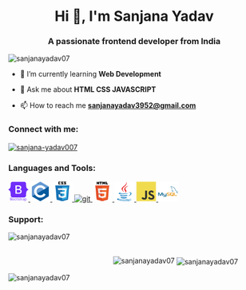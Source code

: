 <h1 align="center">Hi 👋, I'm Sanjana Yadav</h1>
<h3 align="center">A passionate frontend developer from India</h3>

<p align="left"> <img src="https://komarev.com/ghpvc/?username=sanjanayadav07&label=Profile%20views&color=0e75b6&style=flat" alt="sanjanayadav07" /> </p>

- 🌱 I’m currently learning **Web Development**

- 💬 Ask me about **HTML CSS JAVASCRIPT**

- 📫 How to reach me **sanjanayadav3952@gmail.com**

<h3 align="left">Connect with me:</h3>
<p align="left">
<a href="https://linkedin.com/in/sanjana-yadav007" target="blank"><img align="center" src="https://raw.githubusercontent.com/rahuldkjain/github-profile-readme-generator/master/src/images/icons/Social/linked-in-alt.svg" alt="sanjana-yadav007" height="30" width="40" /></a>
</p>

<h3 align="left">Languages and Tools:</h3>
<p align="left"> <a href="https://getbootstrap.com" target="_blank" rel="noreferrer"> <img src="https://raw.githubusercontent.com/devicons/devicon/master/icons/bootstrap/bootstrap-plain-wordmark.svg" alt="bootstrap" width="40" height="40"/> </a> <a href="https://www.cprogramming.com/" target="_blank" rel="noreferrer"> <img src="https://raw.githubusercontent.com/devicons/devicon/master/icons/c/c-original.svg" alt="c" width="40" height="40"/> </a> <a href="https://www.w3schools.com/css/" target="_blank" rel="noreferrer"> <img src="https://raw.githubusercontent.com/devicons/devicon/master/icons/css3/css3-original-wordmark.svg" alt="css3" width="40" height="40"/> </a> <a href="https://git-scm.com/" target="_blank" rel="noreferrer"> <img src="https://www.vectorlogo.zone/logos/git-scm/git-scm-icon.svg" alt="git" width="40" height="40"/> </a> <a href="https://www.w3.org/html/" target="_blank" rel="noreferrer"> <img src="https://raw.githubusercontent.com/devicons/devicon/master/icons/html5/html5-original-wordmark.svg" alt="html5" width="40" height="40"/> </a> <a href="https://www.java.com" target="_blank" rel="noreferrer"> <img src="https://raw.githubusercontent.com/devicons/devicon/master/icons/java/java-original.svg" alt="java" width="40" height="40"/> </a> <a href="https://developer.mozilla.org/en-US/docs/Web/JavaScript" target="_blank" rel="noreferrer"> <img src="https://raw.githubusercontent.com/devicons/devicon/master/icons/javascript/javascript-original.svg" alt="javascript" width="40" height="40"/> </a> <a href="https://www.mysql.com/" target="_blank" rel="noreferrer"> <img src="https://raw.githubusercontent.com/devicons/devicon/master/icons/mysql/mysql-original-wordmark.svg" alt="mysql" width="40" height="40"/> </a> </p>

<h3 align="left">Support:</h3>
<p><a href="https://www.buymeacoffee.com/sanjanayadav07"> <img align="left" src="https://cdn.buymeacoffee.com/buttons/v2/default-yellow.png" height="50" width="210" alt="sanjanayadav07" /></a></p><br><br>

<p><img align="left" src="https://github-readme-stats.vercel.app/api/top-langs?username=sanjanayadav07&show_icons=true&locale=en&layout=compact" alt="sanjanayadav07" /></p>

<p>&nbsp;<img align="center" src="https://github-readme-stats.vercel.app/api?username=sanjanayadav07&show_icons=true&locale=en" alt="sanjanayadav07" /></p>

<p><img align="center" src="https://github-readme-streak-stats.herokuapp.com/?user=sanjanayadav07&" alt="sanjanayadav07" /></p>

